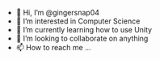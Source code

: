 - 👋 Hi, I’m @gingersnap04
- 👀 I’m interested in Computer Science
- 🌱 I’m currently learning how to use Unity
- 💞️ I’m looking to collaborate on anything
- 📫 How to reach me ...

<!---
gingersnap04/gingersnap04 is a ✨ special ✨ repository because its `README.md` (this file) appears on your GitHub profile.
You can click the Preview link to take a look at your changes.
--->
